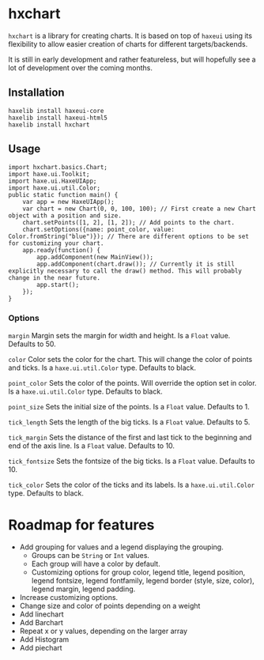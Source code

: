 # hxchart
`hxchart` is a library for creating charts. It is based on top of `haxeui` using its flexibility to allow easier creation of charts for different targets/backends.

It is still in early development and rather featureless, but will hopefully see a lot of development over the coming months.


## Installation
```
haxelib install haxeui-core
haxelib install haxeui-html5
haxelib install hxchart
```

## Usage
```
import hxchart.basics.Chart;
import haxe.ui.Toolkit;
import haxe.ui.HaxeUIApp;
import haxe.ui.util.Color;
public static function main() {
    var app = new HaxeUIApp();
    var chart = new Chart(0, 0, 100, 100); // First create a new Chart object with a position and size.
    chart.setPoints([1, 2], [1, 2]); // Add points to the chart. 
    chart.setOptions({name: point_color, value: Color.fromString("blue")}); // There are different options to be set for customizing your chart.
    app.ready(function() {
        app.addComponent(new MainView());
        app.addComponent(chart.draw()); // Currently it is still explicitly necessary to call the draw() method. This will probably change in the near future.
        app.start();
    });
}
```

### Options
`margin`
Margin sets the margin for width and height. Is a `Float` value. Defaults to 50.

`color`
Color sets the color for the chart. This will change the color of points and ticks. Is a `haxe.ui.util.Color` type. Defaults to black.

`point_color`
Sets the color of the points. Will override the option set in color. Is a `haxe.ui.util.Color` type. Defaults to black.

`point_size`
Sets the initial size of the points. Is a `Float` value. Defaults to 1.

`tick_length`
Sets the length of the big ticks. Is a `Float` value. Defaults to 5.

`tick_margin`
Sets the distance of the first and last tick to the beginning and end of the axis line. Is a `Float` value. Defaults to 10.

`tick_fontsize`
Sets the fontsize of the big ticks. Is a `Float` value. Defaults to 10.

`tick_color`
Sets the color of the ticks and its labels. Is a `haxe.ui.util.Color` type. Defaults to black.

# Roadmap for features
- Add grouping for values and a legend displaying the grouping. 
    - Groups can be `String` or `Int` values. 
    - Each group will have a color by default.
    - Customizing options for group color, legend title, legend position, legend fontsize, legend fontfamily, legend border (style, size, color), legend margin, legend padding.
- Increase customizing options. 
- Change size and color of points depending on a weight
- Add linechart
- Add Barchart
- Repeat x or y values, depending on the larger array
- Add Histogram 
- Add piechart